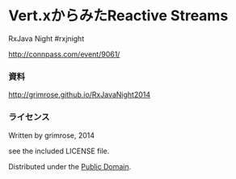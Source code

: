 Vert.xからみたReactive Streams
================================

RxJava Night #rxjnight

http://connpass.com/event/9061/

### 資料

http://grimrose.github.io/RxJavaNight2014

### ライセンス

Written by grimrose, 2014

see the included LICENSE file.

Distributed under the [Public Domain][Unlicense].

[Unlicense]: http://unlicense.org
